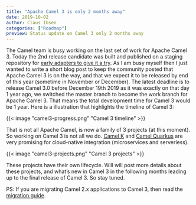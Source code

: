 ```yaml
---
title: "Apache Camel 3 is only 2 months away"
date: 2019-10-02
author: Claus Ibsen
categories: ["Roadmap"]
preview: Status update on Camel 3 only 2 months away
---
```


The Camel team is busy working on the last set of work for Apache Camel 3. Today the 2nd release candidate was built and published on a staging repository for [early adapters to give it a try](https://mail-archives.apache.org/mod_mbox/camel-dev/201910.mbox/%3CCADL1oAqjZVvbJ1cnxqzdcUk%2BkuyCMdyc7w8agZuoN6SYZjPDnA%40mail.gmail.com%3E).
As I am busy myself then I just wanted to write a short blog post to keep the community posted that Apache Camel 3 is on the way, and that we expect it to be released by end of this year (sometime in November or December).
The latest deadline is to release Camel 3.0 before December 19th 2019 as it was exactly on that day 1 year ago, we switched the master branch to become the work branch for Apache Camel 3. That means the total development time for Camel 3 would be 1 year.
Here is a illustration that highlights the timeline of Camel 3:

{{< image "camel3-progress.png" "Camel 3 timeline" >}}

That is not all Apache Camel, is now a family of 3 projects (at this moment). So working on Camel 3 is not all we do. [Camel K](https://github.com/apache/camel-k/) and [Camel Quarkus](https://github.com/apache/camel-quarkus) are very promising for cloud-native integration (microservices and serverless).

{{< image "camel3-projects.png" "Camel 3 projects" >}}

These projects have their own lifecycle. Will will post more details about these projects, and what’s new in Camel 3 in the following months leading up to the final release of Camel 3. So stay tuned.

PS: If you are migrating Camel 2.x applications to Camel 3, then read the [migration guide](https://camel.apache.org/manual/latest/camel-3-migration-guide.html).
